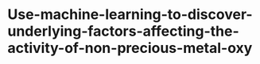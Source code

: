 # Use-machine-learning-to-discover-underlying-factors-affecting-the-activity-of-non-precious-metal-oxy
